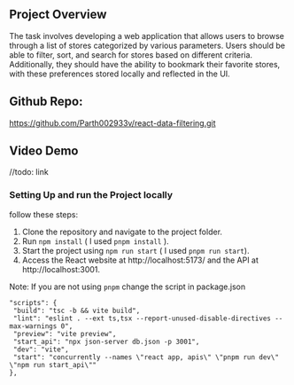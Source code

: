 ## Project Overview

The task involves developing a web application that allows users to browse through a list of stores categorized by various parameters. Users should be able to filter, sort, and search for stores based on different criteria. Additionally, they should have the ability to bookmark their favorite stores, with these preferences stored locally and reflected in the UI.

## Github Repo:
https://github.com/Parth002933v/react-data-filtering.git

## Video Demo
//todo: link

### Setting Up and run the Project locally

follow these steps:

1. Clone the repository and navigate to the project folder.
2. Run `npm install` ( I used `pnpm install` ).
3. Start the project using `npm run start` ( I used `pnpm run start`).
4. Access the React website at http://localhost:5173/ and the API at http://localhost:3001.

Note: 
  If you are not using `pnpm` change the script in package.json
  
   ```
  "scripts": {
    "build": "tsc -b && vite build",
    "lint": "eslint . --ext ts,tsx --report-unused-disable-directives --max-warnings 0",
    "preview": "vite preview",
    "start_api": "npx json-server db.json -p 3001",
    "dev": "vite",
    "start": "concurrently --names \"react app, apis\" \"pnpm run dev\"  \"npm run start_api\""
  },
```
